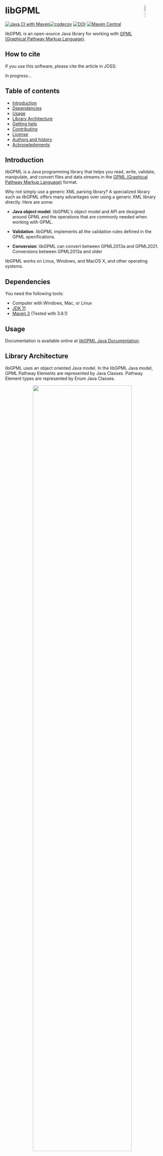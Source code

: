 libGPML<img width="10%" align="right" src=".graphics/bigcateye.svg">
=============================================================================

[![Java CI with Maven](https://github.com/PathVisio/libGPML/actions/workflows/maven.yml/badge.svg)](https://github.com/PathVisio/libGPML/actions/workflows/maven.yml)[![codecov](https://codecov.io/gh/PathVisio/libGPML/branch/main/graph/badge.svg?token=xJbZhucQun)](https://codecov.io/gh/PathVisio/libGPML)
[![DOI](https://zenodo.org/badge/336210372.svg)](https://zenodo.org/badge/latestdoi/336210372)
[![Maven Central](https://img.shields.io/maven-central/v/org.pathvisio/org.pathvisio.libgpml.svg?label=Maven%20Central)](https://search.maven.org/search?q=g:%22org.pathvisio%22%20AND%20a:%22org.pathvisio.libgpml%22)

libGPML is an open-source Java library for working with [GPML (Graphical Pathway Markup Language)](https://pathvisio.github.io/documentation/GPML). 

How to cite
-----------------
If you use this software, please cite the article in JOSS:

*In progress...*

Table of contents
-----------------
* [Introduction](#introduction)
* [Dependencies](#dependencies)
* [Usage](#usage)
* [Library Architecture](#library-architecture)
* [Getting help](#getting-help)
* [Contributing](#contributing)
* [License](#license)
* [Authors and history](#authors-and-history)
* [Acknowledgments](#authors-and-acknowledgments)

Introduction
------------

libGPML is a Java programming library that helps you read, write, validate, manipulate, and convert files and data streams in the [GPML (Graphical Pathway Markup Language)](https://pathvisio.github.io/documentation/GPML) format.  

Why not simply use a generic XML parsing library?  A specialized library such as libGPML offers many advantages over using a generic XML library directly.  Here are some:

* **Java object model**.  libGPML's object model and API are designed around GPML and the operations that are commonly needed when working with GPML.

* **Validation**. libGPML implements all the validation rules defined in the GPML specifications.

* **Conversion**: libGPML can convert between GPML2013a and GPML2021. Conversions between GPML2013a and older 

libGPML works on Linux, Windows, and  MacOS X, and other operating systems. 

Dependencies
------------
You need the following tools:

* Computer with Windows, Mac, or Linux
* [JDK 11](https://www.oracle.com/technetwork/java/javase/downloads/jdk11-downloads-5066655.html)
* [Maven 3](https://maven.apache.org/) (Tested with 3.8.1)

Usage
-----
Documentation is available online at [libGPML Java Documentation](https://pathvisio.org/libgpml-javadoc/).

Library Architecture
------------
libGPML uses an object oriented Java model. In the libGPML Java model, GPML Pathway Elements are represented by Java Classes.  Pathway Element types are represented by Enum Java Classes.

<p align="center">
  <img width="80%" src=".graphics/libgpml_diagram.svg">
  <br>
  <em>Figure 1: libGPML Java Object Model</em>
</p>

libGPML consists of several packages: 
- org.pathvisio.libgpml.debug - Debugging and logging utility classes
- org.pathvisio.libgpml.io - Import and export classes
- org.pathvisio.libgpml.model - Classes representing the pathway "model". Also includes classes for reading and writing. 
- org.pathvisio.libgpml.model.connector - Line connectors classes
- org.pathvisio.libgpml.model.shape - Shape defining classes
- org.pathvisio.libgpml.model.type - Enum type classes 
- org.pathvisio.libgpml.prop - Properties classes
- org.pathvisio.libgpml.util - Utility classes

Getting help
------------
You can report issues, suggestions and requests using the [GitHub issue tracker](https://github.com/libGPML/issues).  

Contributing
------------
We welcome contributions to libGPML!  Please read our [contribution guidelines](CONTRIBUTING.md), and also feel free to contact the developers to coordinate your efforts.


License
-------
libGPML is available for free under the terms of the [Apache License, Version 2.0](LICENSE).


Authors and history
---------------------------
libGPML's main authors are [Finterly Hu](https://github.com/Finterly), [Martina Summer-Kutmon](https://github.com/mkutmon), with contributions from many others.  We especially thank the following (**in alphabetical order**):
* Alex Pico
* Anders Riutta
* Chris Evelo
* Denise Slenter
* Egon Willighagen
* Friederike Ehrhart 
* Kristina Hanspers 
* Luc de Meyer
* Nhung Pham
* Susan Coort

Acknowledgments
---------------

The development of libGPML was supported in largely by funding from WikiPathways-COVID19 ZonMW project.

<br>
<div align="center">
    <img valign="middle"  height="60" src=".graphics/bigcat.gif">
  &nbsp;&nbsp;&nbsp;&nbsp;&nbsp;&nbsp;
  &nbsp;&nbsp;&nbsp;&nbsp;&nbsp;&nbsp;
    <img valign="middle" height="60" src=".graphics/bigcateye.svg">
  &nbsp;&nbsp;&nbsp;&nbsp;&nbsp;&nbsp;
  &nbsp;&nbsp;&nbsp;&nbsp;&nbsp;&nbsp;
    <img valign="middle" height="60" src=".graphics/maastricht_university_logo2017.svg">
  &nbsp;&nbsp;&nbsp;&nbsp;&nbsp;&nbsp;
  &nbsp;&nbsp;&nbsp;&nbsp;&nbsp;&nbsp;
    <img valign="middle" height="60" src="https://user-images.githubusercontent.com/2158343/227148345-de2f9813-4ee6-4892-bd35-f935fcb82eef.png">
</div>
